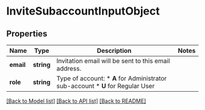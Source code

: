 # InviteSubaccountInputObject

## Properties
Name | Type | Description | Notes
------------ | ------------- | ------------- | -------------
**email** | **string** | Invitation email will be sent to this email address. | 
**role** | **string** | Type of account: *   **A** for Administrator sub-account *   **U** for Regular User | 

[[Back to Model list]](../README.md#documentation-for-models) [[Back to API list]](../README.md#documentation-for-api-endpoints) [[Back to README]](../README.md)


